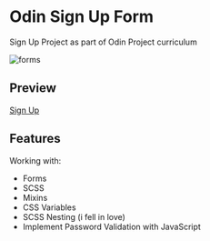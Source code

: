 # Odin Sign Up Form

Sign Up Project as part of Odin Project curriculum

![forms](https://github.com/ena0berzerk/odin-sign-up-form/assets/110235307/f989169c-25c2-424b-af55-bfa78e832053)

## Preview

[Sign Up](https://ena0berzerk.github.io/odin-sign-up-form/)

## Features

Working with:
- Forms
- SCSS
- Mixins
- CSS Variables
- SCSS Nesting (i fell in love)
- Implement Password Validation with JavaScript
